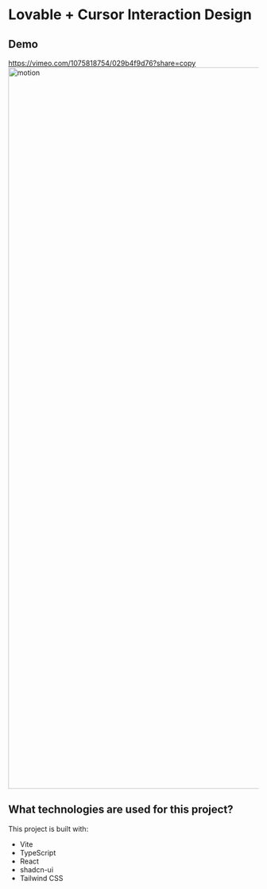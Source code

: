 # Lovable + Cursor Interaction Design


## Demo
https://vimeo.com/1075818754/029b4f9d76?share=copy
<img width="1449" alt="motion" src="https://github.com/user-attachments/assets/c46e6765-4621-416b-8ff1-c4b4877102b4" />



## What technologies are used for this project?

This project is built with:

- Vite
- TypeScript
- React
- shadcn-ui
- Tailwind CSS


